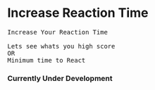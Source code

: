 # Increase Reaction Time

<pre>
Increase Your Reaction Time

Lets see whats you high score
OR
Minimum time to React
</pre>


### Currently Under Development
